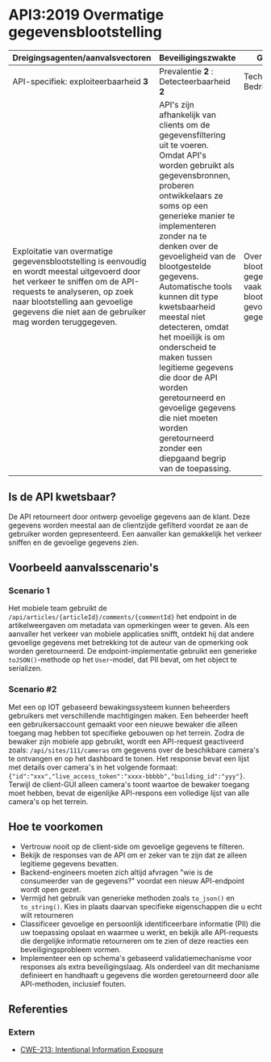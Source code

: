 API3:2019 Overmatige gegevensblootstelling
=================================

| Dreigingsagenten/aanvalsvectoren | Beveiligingszwakte | Gevolgen |
| - | - | - |
| API-specifiek: exploiteerbaarheid **3** | Prevalentie **2** : Detecteerbaarheid **2** | Technisch **2** : Bedrijfsspecifiek |
| Exploitatie van overmatige gegevensblootstelling is eenvoudig en wordt meestal uitgevoerd door het verkeer te sniffen om de API-requests te analyseren, op zoek naar blootstelling aan gevoelige gegevens die niet aan de gebruiker mag worden teruggegeven. | API's zijn afhankelijk van clients om de gegevensfiltering uit te voeren. Omdat API's worden gebruikt als gegevensbronnen, proberen ontwikkelaars ze soms op een generieke manier te implementeren zonder na te denken over de gevoeligheid van de blootgestelde gegevens. Automatische tools kunnen dit type kwetsbaarheid meestal niet detecteren, omdat het moeilijk is om onderscheid te maken tussen legitieme gegevens die door de API worden geretourneerd en gevoelige gegevens die niet moeten worden geretourneerd zonder een diepgaand begrip van de toepassing. | Overmatige blootstelling van gegevens leidt vaak tot blootstelling van gevoelige gegevens. |

## Is de API kwetsbaar?

De API retourneert door ontwerp gevoelige gegevens aan de klant. Deze gegevens
worden meestal aan de clientzijde gefilterd voordat ze aan de gebruiker worden
gepresenteerd. Een aanvaller kan gemakkelijk het verkeer sniffen en de gevoelige
gegevens zien.

## Voorbeeld aanvalsscenario's

### Scenario 1

Het mobiele team gebruikt de `/api/articles/{articleId}/comments/{commentId}`
het endpoint in de artikelweergaven om metadata van opmerkingen weer te geven.
Als een aanvaller het verkeer van mobiele applicaties snifft, ontdekt hij dat
andere gevoelige gegevens met betrekking tot de auteur van de opmerking ook
worden geretourneerd. De endpoint-implementatie gebruikt een generieke
`toJSON()`-methode op het `User`-model, dat PII bevat, om het object te serializen.

### Scenario #2

Met een op IOT gebaseerd bewakingssysteem kunnen beheerders gebruikers met
verschillende machtigingen maken. Een beheerder heeft een gebruikersaccount
gemaakt voor een nieuwe bewaker die alleen toegang mag hebben tot specifieke
gebouwen op het terrein. Zodra de bewaker zijn mobiele app gebruikt, wordt een
API-request geactiveerd zoals:
`/api/sites/111/cameras` om gegevens over de beschikbare camera's te ontvangen
en op het dashboard te tonen. Het response bevat een lijst met details over
camera's in het volgende formaat:
`{"id":"xxx","live_access_token":"xxxx-bbbbb","building_id":"yyy"}`.
Terwijl de client-GUI alleen camera's toont waartoe de bewaker toegang moet
hebben, bevat de eigenlijke API-respons een volledige lijst van alle camera's
op het terrein.

## Hoe te voorkomen

* Vertrouw nooit op de client-side om gevoelige gegevens te filteren.
* Bekijk de responses van de API om er zeker van te zijn dat ze alleen legitieme
  gegevens bevatten.
* Backend-engineers moeten zich altijd afvragen "wie is de consumeerder van de
  gegevens?" voordat een nieuw API-endpoint wordt open gezet.
* Vermijd het gebruik van generieke methoden zoals `to_json()` en `to_string()`.
  Kies in plaats daarvan specifieke eigenschappen die u echt wilt retourneren
* Classificeer gevoelige en persoonlijk identificeerbare informatie (PII) die uw
  toepassing opslaat en waarmee u werkt, en bekijk alle API-requests die
  dergelijke informatie retourneren om te zien of deze reacties een
  beveiligingsprobleem vormen.
* Implementeer een op schema's gebaseerd validatiemechanisme voor responses als
  extra beveiligingslaag. Als onderdeel van dit mechanisme definieert en handhaaft
  u gegevens die worden geretourneerd door alle API-methoden, inclusief fouten.

## Referenties

### Extern

* [CWE-213: Intentional Information Exposure][1]

[1]: https://cwe.mitre.org/data/definitions/213.html
